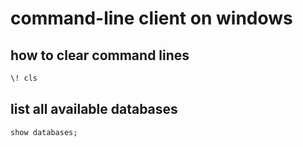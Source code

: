 # command-line client on windows

## how to clear command lines

```sql
\! cls
```

## list all available databases

```sql
show databases;
```
